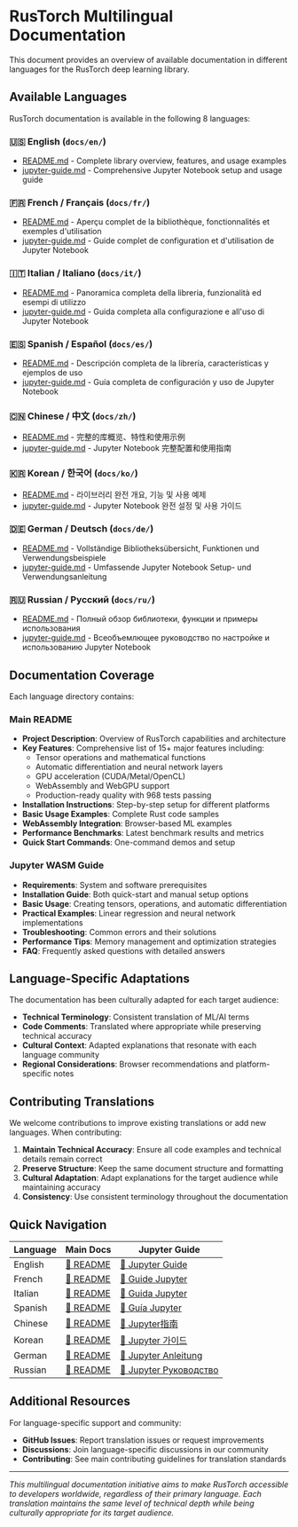 # RusTorch Multilingual Documentation

This document provides an overview of available documentation in different languages for the RusTorch deep learning library.

## Available Languages

RusTorch documentation is available in the following 8 languages:

### 🇺🇸 English (`docs/en/`)
- [README.md](en/README.md) - Complete library overview, features, and usage examples
- [jupyter-guide.md](en/jupyter-guide.md) - Comprehensive Jupyter Notebook setup and usage guide

### 🇫🇷 French / Français (`docs/fr/`)
- [README.md](fr/README.md) - Aperçu complet de la bibliothèque, fonctionnalités et exemples d'utilisation
- [jupyter-guide.md](fr/jupyter-guide.md) - Guide complet de configuration et d'utilisation de Jupyter Notebook

### 🇮🇹 Italian / Italiano (`docs/it/`)
- [README.md](it/README.md) - Panoramica completa della libreria, funzionalità ed esempi di utilizzo
- [jupyter-guide.md](it/jupyter-guide.md) - Guida completa alla configurazione e all'uso di Jupyter Notebook

### 🇪🇸 Spanish / Español (`docs/es/`)
- [README.md](es/README.md) - Descripción completa de la librería, características y ejemplos de uso
- [jupyter-guide.md](es/jupyter-guide.md) - Guía completa de configuración y uso de Jupyter Notebook

### 🇨🇳 Chinese / 中文 (`docs/zh/`)
- [README.md](zh/README.md) - 完整的库概览、特性和使用示例
- [jupyter-guide.md](zh/jupyter-guide.md) - Jupyter Notebook 完整配置和使用指南

### 🇰🇷 Korean / 한국어 (`docs/ko/`)
- [README.md](ko/README.md) - 라이브러리 완전 개요, 기능 및 사용 예제
- [jupyter-guide.md](ko/jupyter-guide.md) - Jupyter Notebook 완전 설정 및 사용 가이드

### 🇩🇪 German / Deutsch (`docs/de/`)
- [README.md](de/README.md) - Vollständige Bibliotheksübersicht, Funktionen und Verwendungsbeispiele
- [jupyter-guide.md](de/jupyter-guide.md) - Umfassende Jupyter Notebook Setup- und Verwendungsanleitung

### 🇷🇺 Russian / Русский (`docs/ru/`)
- [README.md](ru/README.md) - Полный обзор библиотеки, функции и примеры использования
- [jupyter-guide.md](ru/jupyter-guide.md) - Всеобъемлющее руководство по настройке и использованию Jupyter Notebook

## Documentation Coverage

Each language directory contains:

### Main README
- **Project Description**: Overview of RusTorch capabilities and architecture
- **Key Features**: Comprehensive list of 15+ major features including:
  - Tensor operations and mathematical functions
  - Automatic differentiation and neural network layers
  - GPU acceleration (CUDA/Metal/OpenCL)
  - WebAssembly and WebGPU support
  - Production-ready quality with 968 tests passing
- **Installation Instructions**: Step-by-step setup for different platforms
- **Basic Usage Examples**: Complete Rust code samples
- **WebAssembly Integration**: Browser-based ML examples
- **Performance Benchmarks**: Latest benchmark results and metrics
- **Quick Start Commands**: One-command demos and setup

### Jupyter WASM Guide
- **Requirements**: System and software prerequisites
- **Installation Guide**: Both quick-start and manual setup options
- **Basic Usage**: Creating tensors, operations, and automatic differentiation
- **Practical Examples**: Linear regression and neural network implementations
- **Troubleshooting**: Common errors and their solutions
- **Performance Tips**: Memory management and optimization strategies
- **FAQ**: Frequently asked questions with detailed answers

## Language-Specific Adaptations

The documentation has been culturally adapted for each target audience:

- **Technical Terminology**: Consistent translation of ML/AI terms
- **Code Comments**: Translated where appropriate while preserving technical accuracy
- **Cultural Context**: Adapted explanations that resonate with each language community
- **Regional Considerations**: Browser recommendations and platform-specific notes

## Contributing Translations

We welcome contributions to improve existing translations or add new languages. When contributing:

1. **Maintain Technical Accuracy**: Ensure all code examples and technical details remain correct
2. **Preserve Structure**: Keep the same document structure and formatting
3. **Cultural Adaptation**: Adapt explanations for the target audience while maintaining accuracy
4. **Consistency**: Use consistent terminology throughout the documentation

## Quick Navigation

| Language | Main Docs | Jupyter Guide |
|----------|-----------|---------------|
| English | [📖 README](en/README.md) | [📓 Jupyter Guide](en/jupyter-guide.md) |
| French | [📖 README](fr/README.md) | [📓 Guide Jupyter](fr/jupyter-guide.md) |
| Italian | [📖 README](it/README.md) | [📓 Guida Jupyter](it/jupyter-guide.md) |
| Spanish | [📖 README](es/README.md) | [📓 Guía Jupyter](es/jupyter-guide.md) |
| Chinese | [📖 README](zh/README.md) | [📓 Jupyter指南](zh/jupyter-guide.md) |
| Korean | [📖 README](ko/README.md) | [📓 Jupyter 가이드](ko/jupyter-guide.md) |
| German | [📖 README](de/README.md) | [📓 Jupyter Anleitung](de/jupyter-guide.md) |
| Russian | [📖 README](ru/README.md) | [📓 Jupyter Руководство](ru/jupyter-guide.md) |

## Additional Resources

For language-specific support and community:

- **GitHub Issues**: Report translation issues or request improvements
- **Discussions**: Join language-specific discussions in our community
- **Contributing**: See main contributing guidelines for translation standards

---

*This multilingual documentation initiative aims to make RusTorch accessible to developers worldwide, regardless of their primary language. Each translation maintains the same level of technical depth while being culturally appropriate for its target audience.*